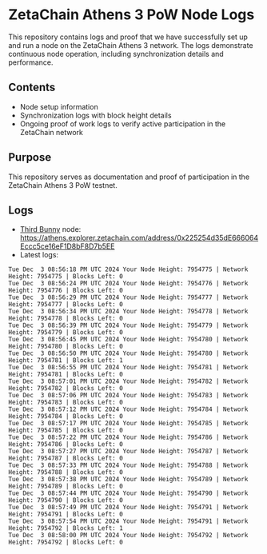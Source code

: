# ZetaChain Athens 3 PoW Node Logs
This repository contains logs and proof that we have successfully set up and run a node on the ZetaChain Athens 3 network. The logs demonstrate continuous node operation, including synchronization details and performance.

## Contents
- Node setup information
- Synchronization logs with block height details
- Ongoing proof of work logs to verify active participation in the ZetaChain network

## Purpose
This repository serves as documentation and proof of participation in the ZetaChain Athens 3 PoW testnet.

## Logs

- [Third Bunny](https://thirdbunny.xyz/) node: https://athens.explorer.zetachain.com/address/0x225254d35dE666064Eccc5ce16eF1D8bF8D7b5EE
- Latest logs:
```
Tue Dec  3 08:56:18 PM UTC 2024 Your Node Height: 7954775 | Network Height: 7954775 | Blocks Left: 0
Tue Dec  3 08:56:24 PM UTC 2024 Your Node Height: 7954776 | Network Height: 7954776 | Blocks Left: 0
Tue Dec  3 08:56:29 PM UTC 2024 Your Node Height: 7954777 | Network Height: 7954777 | Blocks Left: 0
Tue Dec  3 08:56:34 PM UTC 2024 Your Node Height: 7954778 | Network Height: 7954778 | Blocks Left: 0
Tue Dec  3 08:56:39 PM UTC 2024 Your Node Height: 7954779 | Network Height: 7954779 | Blocks Left: 0
Tue Dec  3 08:56:45 PM UTC 2024 Your Node Height: 7954780 | Network Height: 7954780 | Blocks Left: 0
Tue Dec  3 08:56:50 PM UTC 2024 Your Node Height: 7954780 | Network Height: 7954781 | Blocks Left: 1
Tue Dec  3 08:56:55 PM UTC 2024 Your Node Height: 7954781 | Network Height: 7954781 | Blocks Left: 0
Tue Dec  3 08:57:01 PM UTC 2024 Your Node Height: 7954782 | Network Height: 7954782 | Blocks Left: 0
Tue Dec  3 08:57:06 PM UTC 2024 Your Node Height: 7954783 | Network Height: 7954783 | Blocks Left: 0
Tue Dec  3 08:57:12 PM UTC 2024 Your Node Height: 7954784 | Network Height: 7954784 | Blocks Left: 0
Tue Dec  3 08:57:17 PM UTC 2024 Your Node Height: 7954785 | Network Height: 7954785 | Blocks Left: 0
Tue Dec  3 08:57:22 PM UTC 2024 Your Node Height: 7954786 | Network Height: 7954786 | Blocks Left: 0
Tue Dec  3 08:57:27 PM UTC 2024 Your Node Height: 7954787 | Network Height: 7954787 | Blocks Left: 0
Tue Dec  3 08:57:33 PM UTC 2024 Your Node Height: 7954788 | Network Height: 7954788 | Blocks Left: 0
Tue Dec  3 08:57:38 PM UTC 2024 Your Node Height: 7954789 | Network Height: 7954789 | Blocks Left: 0
Tue Dec  3 08:57:44 PM UTC 2024 Your Node Height: 7954790 | Network Height: 7954790 | Blocks Left: 0
Tue Dec  3 08:57:49 PM UTC 2024 Your Node Height: 7954791 | Network Height: 7954791 | Blocks Left: 0
Tue Dec  3 08:57:54 PM UTC 2024 Your Node Height: 7954791 | Network Height: 7954792 | Blocks Left: 1
Tue Dec  3 08:58:00 PM UTC 2024 Your Node Height: 7954792 | Network Height: 7954792 | Blocks Left: 0
```
